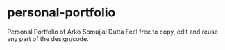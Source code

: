 # personal-portfolio
Personal Portfolio of Arko Somujjal Dutta
Feel free to copy, edit and reuse any part of the design/code.
